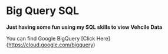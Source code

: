 # Big Query SQL
**Just having some fun using my SQL skills to view Vehcile Data**

You can find Google BigQuery [Click Here]{https://cloud.google.com/bigquery)

